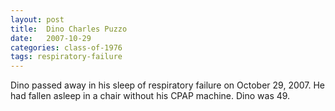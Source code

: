 ```yaml
---
layout: post
title:  Dino Charles Puzzo
date:   2007-10-29
categories: class-of-1976
tags: respiratory-failure
---
```

Dino passed away in his sleep of respiratory failure on October 29, 2007. He had fallen asleep in a chair without his CPAP machine. Dino was 49.

